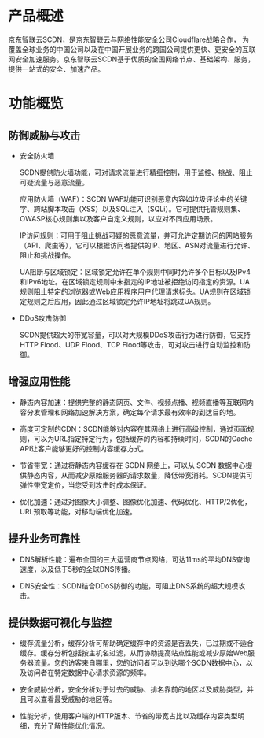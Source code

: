# **产品概述**
京东智联云SCDN，是京东智联云与网络性能安全公司Cloudflare战略合作，
为覆盖全球业务的中国公司以及在中国开展业务的跨国公司提供更快、更安全的互联网安全加速服务。京东智联云SCDN基于优质的全国网络节点、基础架构、服务，提供一站式的安全、加速产品。

# **功能概览**
## 防御威胁与攻击
* 安全防火墙

    SCDN提供防火墙功能，可对请求流量进行精细控制，用于监控、挑战、阻止可疑流量与恶意流量。

    应用防火墙（WAF）：SCDN WAF功能可识别恶意内容如垃圾评论中的关键字、跨站脚本攻击（XSS）以及SQL注入（SQLi）。它可提供托管规则集、OWASP核心规则集以及客户自定义规则，以应对不同应用场景。

    IP访问规则：可用于阻止挑战可疑的恶意流量，并可允许定期访问的网站服务（API、爬虫等），它可以根据访问者提供的IP、地区、ASN对流量进行允许、阻止和挑战操作。

    UA阻断与区域锁定：区域锁定允许在单个规则中同时允许多个目标以及IPv4和IPv6地址。在区域锁定规则中未指定的IP地址被拒绝访问指定的资源。UA规则阻止特定的浏览器或Web应用程序用户代理请求标头。UA规则在区域锁定规则之后应用，因此通过区域锁定允许IP地址将跳过UA规则。


* DDoS攻击防御

    SCDN提供超大的带宽容量，可以对大规模DDoS攻击行为进行防御，它支持HTTP Flood、UDP Flood、TCP Flood等攻击，可对攻击进行自动监控和防御。


## 增强应用性能


  * 静态内容加速：提供完整的静态网页、文件、视频点播、视频直播等互联网内容分发管理和网络加速解决方案，确定每个请求最有效率的到达目的地。

  * 高度可定制的CDN：SCDN能够对内容在其网络上进行高级控制，通过页面规则，可以为URL指定特定行为，包括缓存的内容和持续时间，SCDN的Cache API让客户能够更好的控制内容缓存方式。

  * 节省带宽：通过将静态内容缓存在 SCDN 网络上，可以从 SCDN 数据中心提供静态内容，从而减少原始服务器的请求数量，降低带宽消耗。SCDN提供可弹性带宽定价，当您受到攻击时成本保证。

  * 优化加速：通过对图像大小调整、图像优化加速、代码优化、HTTP/2优化，URL预取等功能，对移动端优化加速。

## 提升业务可靠性

* DNS解析性能：遍布全国的三大运营商节点网络，可达11ms的平均DNS查询速度，以及低于5秒的全球DNS传播。

* DNS安全性：SCDN结合DDoS防御的功能，可阻止DNS系统的超大规模攻击。



## 提供数据可视化与监控

  * 缓存流量分析，缓存分析可帮助确定缓存中的资源是否丢失，已过期或不适合缓存。缓存分析包括按主机名过滤，从而协助提高站点性能或减少原始Web服务器流量。您的访客来自哪里，您的访问者可以到达哪个SCDN数据中心，以及访问者在特定数据中心请求资源的频率。

  * 安全威胁分析，安全分析对于过去的威胁、排名靠前的地区以及威胁类型，并且可以查看最受威胁的地区等。

  * 性能分析，使用客户端的HTTP版本、节省的带宽占比以及缓存内容类型明细，充分了解性能优化情况。
